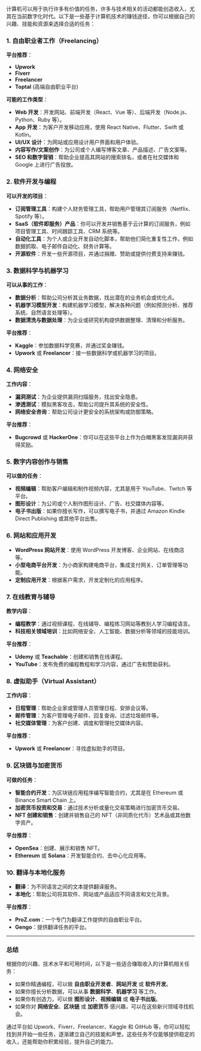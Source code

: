  
计算机可以用于执行许多有价值的任务，许多与技术相关的活动都能创造收入，尤其在当前数字化时代。以下是一些基于计算机技术的赚钱途径，你可以根据自己的兴趣、技能和资源来选择合适的任务：

### 1. **自由职业者工作（Freelancing）**
   **平台推荐**：
   - **Upwork**
   - **Fiverr**
   - **Freelancer**
   - **Toptal** (高端自由职业平台)

   **可能的工作类型**：
   - **Web 开发**：开发网站、前端开发（React、Vue 等）、后端开发（Node.js、Python、Ruby 等）。
   - **App 开发**：为客户开发移动应用，使用 React Native、Flutter、Swift 或 Kotlin。
   - **UI/UX 设计**：为网站或应用设计用户界面和用户体验。
   - **内容写作/文案创作**：为公司或个人编写博客文章、产品描述、广告文案等。
   - **SEO 和数字营销**：帮助企业提高其网站的搜索排名，或者在社交媒体和 Google 上进行广告投放。

### 2. **软件开发与编程**
   **可以开发的项目**：
   - **订阅管理工具**：构建个人财务管理工具，帮助用户管理其订阅服务（Netflix、Spotify 等）。
   - **SaaS（软件即服务）产品**：你可以开发并销售基于云计算的订阅服务，例如项目管理工具、时间跟踪工具、CRM 系统等。
   - **自动化工具**：为个人或企业开发自动化脚本，帮助他们简化重复性工作，例如数据抓取、电子邮件自动化、财务计算等。
   - **开源软件**：开发一些开源项目，并通过捐赠、赞助或提供付费支持来赚钱。

### 3. **数据科学与机器学习**
   **可以从事的工作**：
   - **数据分析**：帮助公司分析其业务数据，找出潜在的业务机会或优化点。
   - **机器学习模型开发**：构建机器学习模型，解决各种问题（例如预测分析、推荐系统、自然语言处理等）。
   - **数据清洗与数据处理**：为企业或研究机构提供数据整理、清理和分析服务。

   **平台推荐**：
   - **Kaggle**：参加数据科学竞赛，并通过奖金赚钱。
   - **Upwork** 或 **Freelancer**：接一些数据科学或机器学习的项目。

### 4. **网络安全**
   **工作内容**：
   - **漏洞测试**：为企业提供漏洞扫描服务，找出安全隐患。
   - **渗透测试**：模拟黑客攻击，帮助公司提升其系统的安全性。
   - **网络安全咨询**：帮助公司设计更安全的系统架构或防御策略。

   **平台推荐**：
   - **Bugcrowd** 或 **HackerOne**：你可以在这些平台上作为白帽黑客发现漏洞并获得奖励。

### 5. **数字内容创作与销售**
   **可以做的任务**：
   - **视频编辑**：帮助客户编辑和制作视频内容，尤其是用于 YouTube、Twitch 等平台。
   - **图形设计**：为公司或个人制作图形设计、广告、社交媒体内容等。
   - **电子书出版**：如果你擅长写作，可以撰写电子书，并通过 Amazon Kindle Direct Publishing 或其他平台出售。

### 6. **网站和应用开发**
   - **WordPress 网站开发**：使用 WordPress 开发博客、企业网站、在线商店等。
   - **小型电商平台开发**：为小商家构建电商平台，集成支付网关、订单管理等功能。
   - **定制应用开发**：根据客户需求，开发定制化的应用程序。

### 7. **在线教育与辅导**
   **教学内容**：
   - **编程教学**：通过视频课程、在线辅导、编程练习网站等教别人学习编程语言。
   - **科技相关领域培训**：比如网络安全、人工智能、数据分析等领域的技能培训。

   **平台推荐**：
   - **Udemy** 或 **Teachable**：创建和销售在线课程。
   - **YouTube**：发布免费的编程教程和学习内容，通过广告和赞助获利。

### 8. **虚拟助手（Virtual Assistant）**
   **工作内容**：
   - **日程管理**：帮助企业家或管理人员管理日程、安排会议等。
   - **邮件管理**：为客户管理电子邮件、回复查询、过滤垃圾邮件等。
   - **社交媒体管理**：为客户创建、调度和管理社交媒体内容。

   **平台推荐**：
   - **Upwork** 或 **Freelancer**：寻找虚拟助手的项目。

### 9. **区块链与加密货币**
   **可做的任务**：
   - **智能合约开发**：为区块链应用程序编写智能合约，尤其是在 Ethereum 或 Binance Smart Chain 上。
   - **加密货币投资和交易**：通过技术分析或量化交易策略进行加密货币交易。
   - **NFT 创建和销售**：创建并销售自己的 NFT（非同质化代币）艺术品或其他数字资产。

   **平台推荐**：
   - **OpenSea**：创建、展示和销售 NFT。
   - **Ethereum** 或 **Solana**：开发智能合约、去中心化应用等。

### 10. **翻译与本地化服务**
   - **翻译**：为不同语言之间的文本提供翻译服务。
   - **本地化**：帮助公司将其软件、网站或产品适应不同语言和文化背景。

   **平台推荐**：
   - **ProZ.com**：一个专门为翻译工作提供的自由职业平台。
   - **Gengo**：提供翻译任务的平台。

---

### 总结

根据你的兴趣、技术水平和可用时间，以下是一些适合赚取收入的计算机相关任务：
- 如果你精通编程，可以做 **自由职业开发者**、**网站开发** 或 **软件开发**。
- 如果你擅长分析数据，可以从事 **数据科学**、**机器学习** 等工作。
- 如果你有创造力，可以做 **图形设计**、**视频编辑** 或 **电子书出版**。
- 如果你对 **网络安全**、**区块链** 或 **加密货币** 感兴趣，可以在这些新兴领域寻找机会。

通过平台如 Upwork、Fiverr、Freelancer、Kaggle 和 GitHub 等，你可以轻松找到并开始一些任务，逐渐建立自己的技能和声誉。这些任务不仅能够提供稳定的收入，还能帮助你积累经验，提升自己的能力。